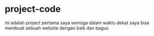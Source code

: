 # project-code
ini adalah project pertama saya semoga dalam waktu dekat saya bisa membuat sebuah website dengan baik dan bagus
